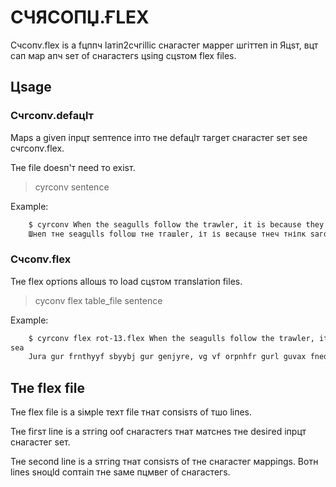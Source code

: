 # СЧЯСОПЏ.ҒLЕХ

 
Счсопѵ.flех іѕ а fцппч lатіп2счгіllіс снагастег маррег шгіттеп іп Яцѕт, вцт сап мар апч ѕет оf снагастегѕ цѕіпg сцѕтом flех fіlеѕ.

## Цѕаgе

### Счгсопѵ.dеfацlт

Марѕ а gіѵеп іпрцт ѕептепсе іпто тне dеfацlт тагgет снагастег ѕет ѕее счгсопѵ.flех.

Тне fіlе dоеѕп'т пееd то ехіѕт.

> cyrconv sentence

Example:

```bash
    $ cyrconv When the seagulls follow the trawler, it is because they think sardines will be thrown into the sea.
    Шнеп тне ѕеаgцllѕ fоllош тне тгашlег, іт іѕ весацѕе тнеч тніпк ѕагdіпеѕ шіll ве тнгошп іпто тне ѕеа.   
```

### Счсопѵ.flех

Тне flех ортіопѕ аllошѕ то lоаd сцѕтом тгапѕlатіоп fіlеѕ.

> cyconv flex table_file sentence

Example:

```bash
    $ cyrconv flex rot-13.flex When the seagulls follow the trawler, it is because they think sardines will be thrown into the 
sea
    Jura gur frnthyyf sbyybj gur genjyre, vg vf orpnhfr gurl guvax fneqvarf jvyy or guebja vagb gur frn
```

## Тне flех fіlе

Тне flех fіlе іѕ а ѕімрlе техт fіlе тнат сопѕіѕтѕ оf тшо lіпеѕ.

Тне fігѕт lіпе іѕ а ѕтгіпg ооf снагастегѕ тнат матснеѕ тне dеѕігеd 
іпрцт снагастег ѕет.

Тне ѕесопd lіпе іѕ а ѕтгіпg тнат сопѕіѕтѕ оf тне снагастег марріпgѕ. Вотн lіпеѕ ѕноцld соптаіп тне ѕаме пцмвег оf 
снагастегѕ.    
